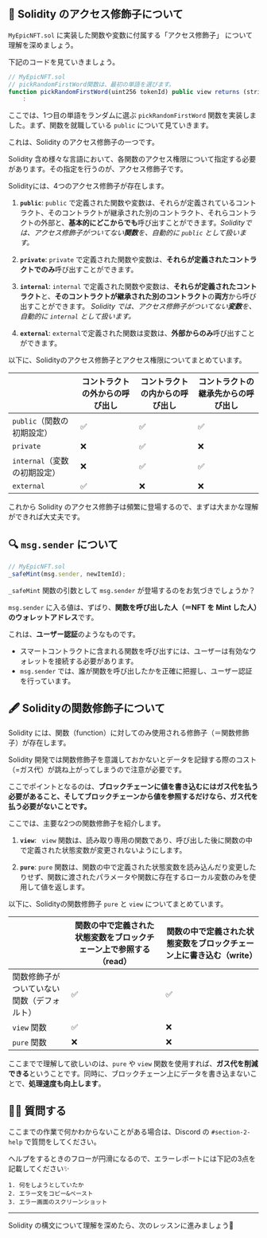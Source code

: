 🎁 Solidity のアクセス修飾子について
------------------

`MyEpicNFT.sol` に実装した関数や変数に付属する「アクセス修飾子」 について理解を深めましょう。

下記のコードを見ていきましょう。

```javascript
// MyEpicNFT.sol
// pickRandomFirstWord関数は、最初の単語を選びます。
function pickRandomFirstWord(uint256 tokenId) public view returns (string memory) {
	:
```

ここでは、1つ目の単語をランダムに選ぶ `pickRandomFirstWord` 関数を実装しました。まず、関数を就職している `public` について見ていきます。

これは、Solidity のアクセス修飾子の一つです。

Solidity 含め様々な言語において、各関数のアクセス権限について指定する必要があります。その指定を行うのが、アクセス修飾子です。

Solidityには、4つのアクセス修飾子が存在します。

1. **`public`**: `public` で定義された関数や変数は、それらが定義されているコントラクト、そのコントラクトが継承された別のコントラクト、それらコントラクトの外部と、**基本的にどこからでも**呼び出すことができます。*Solidityでは、アクセス修飾子がついてない**関数**を、自動的に `public` として扱います。*

2. **`private`**: `private` で定義された関数や変数は、**それらが定義されたコントラクトでのみ**呼び出すことができます。

3. **`internal`**: `internal` で定義された関数や変数は、**それらが定義されたコントラクト**と、**そのコントラクトが継承された別のコントラクト**の**両方**から呼び出すことができます。
*Solidity では、アクセス修飾子がついてない**変数**を、自動的に `internal` として扱います。*

4. **`external`**: `external`で定義された関数は変数は、**外部からのみ**呼び出すことができます。

以下に、Solidityのアクセス修飾子とアクセス権限についてまとめています。

|  |  コントラクトの外からの呼び出し |コントラクトの内からの呼び出し|コントラクトの継承先からの呼び出し |
| ----------- | ----------- |----------- |----------- |
| `public`（関数の初期設定）|✅|✅|✅|
| `private`|❌|✅|❌|
| `internal`（変数の初期設定）|❌|✅|✅|
| `external`|✅|❌|❌|


これから Solidity のアクセス修飾子は頻繁に登場するので、まずは大まかな理解ができれば大丈夫です。

🔍 `msg.sender` について
------------------
```javascript
// MyEpicNFT.sol
_safeMint(msg.sender, newItemId);
```
`_safeMint` 関数の引数として `msg.sender` が登場するのをお気づきでしょうか？

`msg.sender` に入る値は、ずばり、**関数を呼び出した人（＝NFT を Mint した人）のウォレットアドレス**です。

これは、**ユーザー認証**のようなものです。
- スマートコントラクトに含まれる関数を呼び出すには、ユーザーは有効なウォレットを接続する必要があります。
- `msg.sender` では、誰が関数を呼び出したかを正確に把握し、ユーザー認証を行っています。

🖋 Solidityの関数修飾子について
------------------

Solidity には、関数（function）に対してのみ使用される修飾子（＝関数修飾子）が存在します。

Solidity 開発では関数修飾子を意識しておかないとデータを記録する際のコスト（=ガス代）が跳ね上がってしまうので注意が必要です。

ここでポイントとなるのは、**ブロックチェーンに値を書き込むにはガス代を払う必要があること、そしてブロックチェーンから値を参照するだけなら、ガス代を払う必要がないことです。**

ここでは、主要な2つの関数修飾子を紹介します。

1. **`view`**: ` view` 関数は、読み取り専用の関数であり、呼び出した後に関数の中で定義された状態変数が変更されないようにします。

2. **`pure`**: `pure` 関数は、関数の中で定義された状態変数を読み込んだり変更したりせず、関数に渡されたパラメータや関数に存在するローカル変数のみを使用して値を返します。

以下に、Solidityの関数修飾子 `pure` と `view` についてまとめています。

|  |関数の中で定義された状態変数をブロックチェーン上で参照する（read） |関数の中で定義された状態変数をブロックチェーン上に書き込む（write）|
| ----------- | ----------- |----------- |
| 関数修飾子がついていない関数（デフォルト）|✅|✅|
| `view` 関数|✅|❌|
| `pure` 関数|❌|❌|


ここまでで理解して欲しいのは、`pure` や `view` 関数を使用すれば、**ガス代を削減できる**ということです。同時に、ブロックチェーン上にデータを書き込まないことで、**処理速度も向上します**。

🙋‍♂️ 質問する
-------------------------------------------
ここまでの作業で何かわからないことがある場合は、Discord の `#section-2-help` で質問をしてください。

ヘルプをするときのフローが円滑になるので、エラーレポートには下記の3点を記載してください✨
```
1. 何をしようとしていたか
2. エラー文をコピー&ペースト
3. エラー画面のスクリーンショット
```
-------------------------------------------
Solidity の構文について理解を深めたら、次のレッスンに進みましょう🎉
